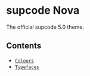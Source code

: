 # supcode Nova

The official supcode 5.0 theme.


## Contents

- [`Colours`](#colours.json)
- [`Typefaces`](#fonts.md)